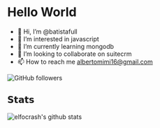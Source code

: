 Hello World
=

- 👋 Hi, I’m @batistafull
- 👀 I’m interested in javascript
- 🌱 I’m currently learning mongodb
- 💞️ I’m looking to collaborate on suitecrm
- 📫 How to reach me albertomimi16@gmail.com

![GitHub followers](https://img.shields.io/github/followers/batistafull?style=for-the-badge)

## 𝗦𝘁𝗮𝘁𝘀
![elfocrash's github stats](https://github-readme-stats.vercel.app/api?username=batistafull&show_icons=true&theme=dracula)

<!---
batistafull/batistafull is a ✨ special ✨ repository because its `README.md` (this file) appears on your GitHub profile.
You can click the Preview link to take a look at your changes.
--->
